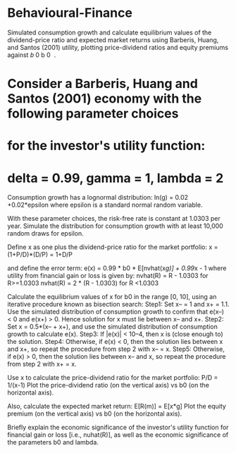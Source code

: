 # Behavioural-Finance
Simulated consumption growth and calculate equilibrium values of the dividend-price ratio and expected market returns using Barberis, Huang, and Santos (2001) utility, plotting price-dividend ratios and equity premiums against  𝑏 0 b  0 ​  .



# Consider a Barberis, Huang and Santos (2001) economy with the following parameter choices 
# for the investor's utility function:
# delta = 0.99, gamma = 1, lambda = 2

Consumption growth has a lognormal distribution:
ln(g) = 0.02 +0.02*epsilon
where epsilon is a standard normal random variable. 

With these parameter choices, the risk-free rate is constant at 1.0303 per year. 
Simulate the distribution for consumption growth with at least 10,000 random draws for epsilon. 

Define x as one plus the dividend-price ratio for the market portfolio:
x = (1+P/D)*(D/P) = 1+D/P

and define the error term:
e(x) = 0.99 * b0 * E[nvhat(x*g)] + 0.99*x - 1
where utility from financial gain or loss is given by:
nvhat(R) = R - 1.0303 for R>=1.0303
nvhat(R) = 2 * (R - 1.0303) for R <1.0303

Calculate the equilibrium values of x for b0 in the range [0, 10], using an iterative procedure known as bisection search:
Step1:
    Set x– = 1 and x+ = 1.1. Use the simulated distribution of consumption growth to confirm that e(x–) < 0 and e(x+) > 0. 
    Hence solution for x must lie between x– and x+.
 Step2: 
     Set x = 0.5*(x– + x+), and use the simulated distribution of consumption growth to calculate e(x).
 Step3: 
     If |e(x)| < 10–4, then x is (close enough to) the solution.
 Step4:
     Otherwise, if e(x) < 0, then the solution lies between x and x+, so repeat the procedure from step 2 with x– = x.
 Step5:
     Otherwise, if e(x) > 0, then the solution lies between x– and x, so repeat the procedure from step 2 with x+ = x.

 Use x to calculate the price-dividend ratio for the market portfolio:
 P/D = 1/(x-1)
 Plot the price-dividend ratio (on the vertical axis) vs b0 (on the horizontal axis). 

 Also, calculate the expected market return:
 E[R(m)] = E[x*g]
 Plot the equity premium (on the vertical axis) vs b0 (on the horizontal axis). 

Briefly explain the economic significance of the investor's utility function for financial gain or loss [i.e., nuhat(R)], 
as well as the economic significance of the parameters b0 and lambda.
